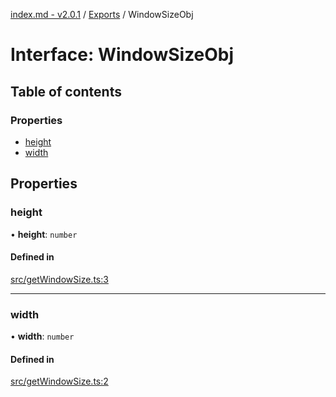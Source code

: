 [index.md - v2.0.1](../README.md) / [Exports](../modules.md) / WindowSizeObj

# Interface: WindowSizeObj

## Table of contents

### Properties

- [height](WindowSizeObj.md#height)
- [width](WindowSizeObj.md#width)

## Properties

### height

• **height**: `number`

#### Defined in

[src/getWindowSize.ts:3](https://github.com/saqqdy/js-cool/blob/5202fd7/src/getWindowSize.ts#L3)

___

### width

• **width**: `number`

#### Defined in

[src/getWindowSize.ts:2](https://github.com/saqqdy/js-cool/blob/5202fd7/src/getWindowSize.ts#L2)
